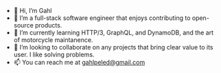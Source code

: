- 👋 Hi, I’m Gahl
- 👀 I’m a full-stack software engineer that enjoys contributing to open-source products.
- 🌱 I’m currently learning HTTP/3, GraphQL, and DynamoDB, and the art of motorcycle maintanence.
- 💞️ I’m looking to collaborate on any projects that bring clear value to its user. I like solving problems.
- 📫 You can reach me at gahlpeled@gmail.com

<!---
GP3-RS/GP3-RS is a ✨ special ✨ repository because its `README.md` (this file) appears on your GitHub profile.
You can click the Preview link to take a look at your changes.
--->
